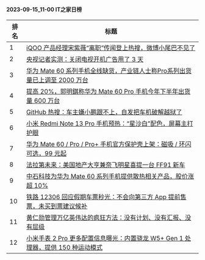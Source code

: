 #### 2023-09-15_11-00  IT之家日榜

| 排名 | 标题|
| --- | ---|
| 1 | [iQOO 产品经理宋紫薇“离职”传闻登上热搜，微博小尾巴不见了](https://www.ithome.com/0/719/237.htm) |
| 2 | [央视记者实测：关闭电视开机广告用了 3 天](https://www.ithome.com/0/719/166.htm) |
| 3 | [华为 Mate 60 系列手机全线缺货，产业链人士称Pro系列出货量已上调至 2000 万台](https://www.ithome.com/0/719/173.htm) |
| 4 | [提高 20%，郭明錤称华为 Mate 60 Pro 手机今年下半年出货量 600 万台](https://www.ithome.com/0/719/045.htm) |
| 5 | [GitHub 热搜：车主嫌小鹏跟不上，自发把车机破解越狱了](https://www.ithome.com/0/719/125.htm) |
| 6 | [小米 Redmi Note 13 Pro 手机预热：“星沙白”配色，屏幕主打护眼](https://www.ithome.com/0/719/126.htm) |
| 7 | [华为 Mate 60 / Pro / Pro+ 手机官方保护壳上架：磁吸 / 环闪可选，99 元起](https://www.ithome.com/0/719/086.htm) |
| 8 | [法拉第未来：美国地产大亨兼奈飞明星喜提一台 FF91 新车](https://www.ithome.com/0/719/224.htm) |
| 9 | [中石科技为华为 Mate 60 系列手机提供散热相关产品，股价涨超 10%](https://www.ithome.com/0/719/098.htm) |
| 10 | [铁路 12306 回应假期车票秒光：不会向第三方 App 提前售票，未买到票建议候补](https://www.ithome.com/0/719/153.htm) |
| 11 | [黄仁勋管理万亿英伟达的疯狂方法：没有计划、没有汇报、没有层级](https://www.ithome.com/0/719/214.htm) |
| 12 | [小米手表 2 Pro 更多配置信息曝光：内置骁龙 W5+ Gen 1 处理器，提供 150 种运动模式](https://www.ithome.com/0/719/046.htm) |
